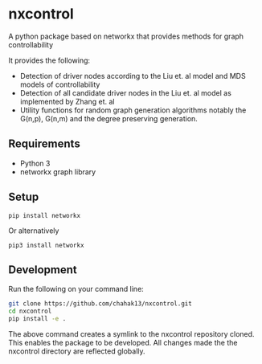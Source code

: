 # nxcontrol
A python package based on networkx that provides methods for graph controllability

It provides the following:

* Detection of driver nodes according to the Liu et. al model and MDS models of controllability
* Detection of all candidate driver nodes in the Liu et. al model as implemented by Zhang et. al
* Utility functions for random graph generation algorithms notably the G(n,p), G(n,m) and the degree preserving generation.

## Requirements

* Python 3
* networkx graph library


## Setup

```
pip install networkx
```
Or alternatively
```
pip3 install networkx
```

## Development
Run the following on your command line:

``` bash
git clone https://github.com/chahak13/nxcontrol.git
cd nxcontrol
pip install -e .
```

The above command creates a symlink to the nxcontrol repository cloned. This enables the package to be developed. All changes made the the nxcontrol directory are reflected globally.
